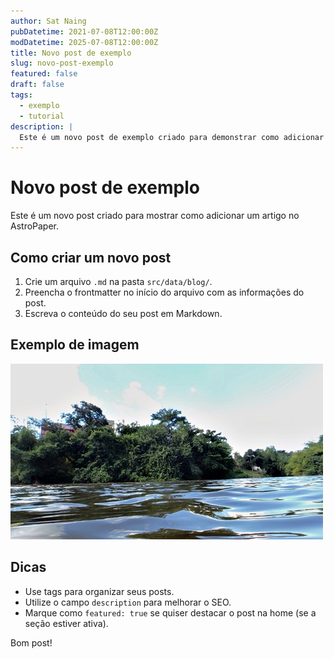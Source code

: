 ```yaml
---
author: Sat Naing
pubDatetime: 2021-07-08T12:00:00Z
modDatetime: 2025-07-08T12:00:00Z
title: Novo post de exemplo
slug: novo-post-exemplo
featured: false
draft: false
tags:
  - exemplo
  - tutorial
description: |
  Este é um novo post de exemplo criado para demonstrar como adicionar novos artigos no AstroPaper.
---
```


# Novo post de exemplo

Este é um novo post criado para mostrar como adicionar um artigo no AstroPaper.

## Como criar um novo post

1. Crie um arquivo `.md` na pasta `src/data/blog/`.
2. Preencha o frontmatter no início do arquivo com as informações do post.
3. Escreva o conteúdo do seu post em Markdown.

## Exemplo de imagem

![Exemplo de imagem](/src/assets/images/image.png)

## Dicas

- Use tags para organizar seus posts.
- Utilize o campo `description` para melhorar o SEO.
- Marque como `featured: true` se quiser destacar o post na home (se a seção estiver ativa).

Bom post!
